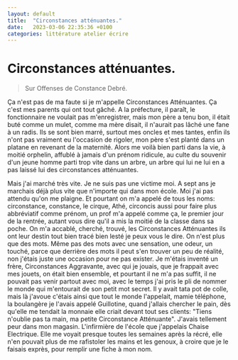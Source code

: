 ```yaml
---
layout: default
title:  "Circonstances atténuantes."
date:   2023-03-06 22:35:36 +0100
categories: littérature atelier écrire
---
```

# Circonstances atténuantes.

> Sur Offenses de Constance Debré.


Ça n'est pas de ma faute si je m'appelle Circonstances Atténuantes. Ça c'est mes parents qui ont tout gâché. A la préfecture, il paraît, le fonctionnaire ne voulait pas m'enregistrer, mais mon père a tenu bon, il était buté comme un mulet, comme ma mère disait, il n'aurait pas lâché une fane à un radis. Ils se sont bien marré, surtout mes oncles et mes tantes, enfin ils n'ont pas vraiment eu l'occasion de rigoler, mon père s'est planté dans un platane en revenant de la maternité. Alors me voilà bien parti dans la vie, à moitié orphelin, affublé à jamais d'un prénom ridicule, au culte du souvenir d'un jeune homme parti trop vite dans un arbre, un  arbre qui lui ne lui en a pas laissé lui des circonstances atténuantes.  

Mais j'ai marché très vite. Je ne suis pas une victime moi. A sept ans je marchais déjà plus vite que n'importe qui dans mon école. Moi j'ai pas attendu qu'on me plaigne. Et pourtant on m'a appelé de tous les noms: circonstance, constance, le cirque, Athé, circoncis aussi pour faire plus abbréviatif comme prénom, un prof m'a appelé comme ça, le premier jour de la rentrée, autant vous dire qu'il a mis la moitié de la classe dans sa poche. On m'a accablé, cherché, trouvé, les Circonstances Atténuantes ils ont leur destin tout bien tracé bien lesté je peux vous le dire. On n'est plus que des mots. Même pas des mots avec une sensation, une odeur, un touché, parce que derrière des mots il peut s'en trouver un peu de réalité, non j'étais juste une occasion pour ne pas exister. Je m'étais inventé un frère, Circonstances Aggravante, avec qui je jouais, que je frappait avec mes jouets, on était bien ensemble, et pourtant il ne m'a pas suffit, il ne pouvait pas venir partout avec moi, avec le temps j'ai pris le pli de nommer le monde qui m'entourait de son petit mot secret. Il y avait tata pot de colle, mais là j'avoue c'étais ainsi que tout le monde l'appelait, mamie téléphone, la boulangère je l'avais appelé Guillotine, quand j'allais chercher le pain, dès qu'elle me tendait la monnaie elle criait devant tout ses clients: "Tiens n'oublie pas ta main, ma petite Circonstance Atténuante". J'avais tellement peur dans mon magasin. L'infirmière de l'école que j'appelais Chaise Electrique. Elle me voyait presque toutes les semaines après la récré, elle n'en pouvait plus de me rafistoler les mains et les genoux, à croire que je le faisais exprès, pour remplir une fiche à mon nom.
